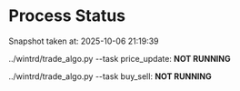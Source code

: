 # Process Status

Snapshot taken at: 2025-10-06 21:19:39

../wintrd/trade_algo.py --task price_update: **NOT RUNNING**

../wintrd/trade_algo.py --task buy_sell: **NOT RUNNING**


